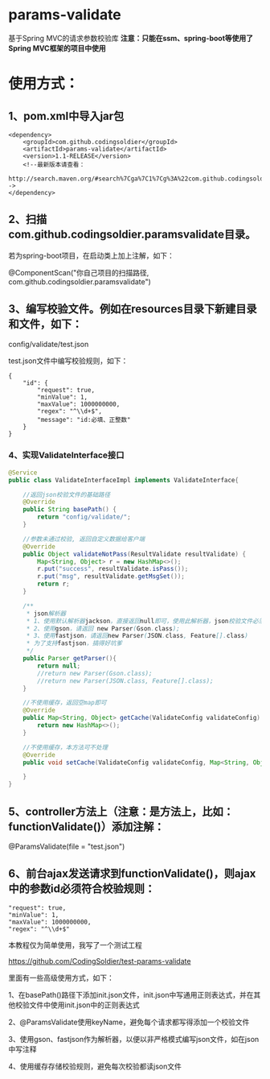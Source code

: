 # params-validate
基于Spring MVC的请求参数校验库
**注意：只能在ssm、spring-boot等使用了Spring MVC框架的项目中使用**
# 使用方式：

## 1、pom.xml中导入jar包
	<dependency>
		<groupId>com.github.codingsoldier</groupId>
		<artifactId>params-validate</artifactId>
		<version>1.1-RELEASE</version>
		<!--最新版本请查看：
		http://search.maven.org/#search%7Cga%7C1%7Cg%3A%22com.github.codingsoldier%22-->
	</dependency>
## 2、扫描com.github.codingsoldier.paramsvalidate目录。
  若为spring-boot项目，在启动类上加上注解，如下：	
  
  @ComponentScan("你自己项目的扫描路径, com.github.codingsoldier.paramsvalidate")
## 3、编写校验文件。例如在resources目录下新建目录和文件，如下：
  config/validate/test.json 

  test.json文件中编写校验规则，如下：
  ```
  {
	  "id": {
	      "request": true,
	      "minValue": 1,
	      "maxValue": 1000000000,
	      "regex": "^\\d+$",
	      "message": "id:必填、正整数"
	  }  
  }
```
### 4、实现ValidateInterface接口
```java
@Service
public class ValidateInterfaceImpl implements ValidateInterface{

    //返回json校验文件的基础路径
    @Override
    public String basePath() {
    	return "config/validate/";    
    }

    //参数未通过校验, 返回自定义数据给客户端
    @Override
    public Object validateNotPass(ResultValidate resultValidate) {
        Map<String, Object> r = new HashMap<>();
        r.put("success", resultValidate.isPass());
        r.put("msg", resultValidate.getMsgSet());
        return r;
    }

    /**
     * json解析器
     * 1、使用默认解析器jackson，直接返回null即可，使用此解析器，json校验文件必须以严格模式编写
     * 2、使用gson，请返回 new Parser(Gson.class);
     * 3、使用fastjson，请返回new Parser(JSON.class, Feature[].class)
     * 为了支持fastjson，搞得好坑爹
     */
    public Parser getParser(){
        return null;
        //return new Parser(Gson.class);
        //return new Parser(JSON.class, Feature[].class);
    }

    //不使用缓存，返回空map即可
    @Override
    public Map<String, Object> getCache(ValidateConfig validateConfig) {
        return new HashMap<>();
    }

    //不使用缓存，本方法可不处理
    @Override
    public void setCache(ValidateConfig validateConfig, Map<String, Object> json) {

    }
} 
```
## 5、controller方法上（注意：是方法上，比如：functionValidate()）添加注解：
   @ParamsValidate(file = "test.json")
## 6、前台ajax发送请求到functionValidate()，则ajax中的参数id必须符合校验规则：  
```
"request": true,
"minValue": 1,
"maxValue": 1000000000,
"regex": "^\\d+$"
```



本教程仅为简单使用，我写了一个测试工程

https://github.com/CodingSoldier/test-params-validate

里面有一些高级使用方式，如下：

1、在basePath()路径下添加init.json文件，init.json中写通用正则表达式，并在其他校验文件中使用init.json中的正则表达式

2、@ParamsValidate使用keyName，避免每个请求都写得添加一个校验文件

3、使用gson、fastjson作为解析器，以便以非严格模式编写json文件，如在json中写注释

4、使用缓存存储校验规则，避免每次校验都读json文件
